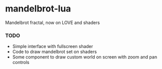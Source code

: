 # mandelbrot-lua
Mandelbrot fractal, now on LOVE and shaders

### TODO
- Simple interface with fullscreen shader
- Code to draw mandelbrot set on shaders
- Some component to draw custom world on screen with zoom and pan controls
